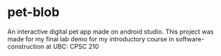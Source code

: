 # pet-blob
An interactive digital pet app made on android studio.
This project was made for my final lab demo for my introductory course in software-construction at UBC: CPSC 210
